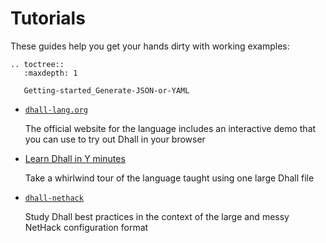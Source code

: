 Tutorials
=========

These guides help you get your hands dirty with working examples:

```eval_rst
.. toctree::
   :maxdepth: 1

   Getting-started_Generate-JSON-or-YAML
```

*   [`dhall-lang.org`](https://dhall-lang.org/)

    The official website for the language includes an interactive demo that
    you can use to try out Dhall in your browser

*   [Learn Dhall in Y minutes](https://learnxinyminutes.com/docs/dhall/)

    Take a whirlwind tour of the language taught using one large Dhall file

*   [`dhall-nethack`](https://github.com/dhall-lang/dhall-nethack)

    Study Dhall best practices in the context of the large and messy NetHack configuration format
